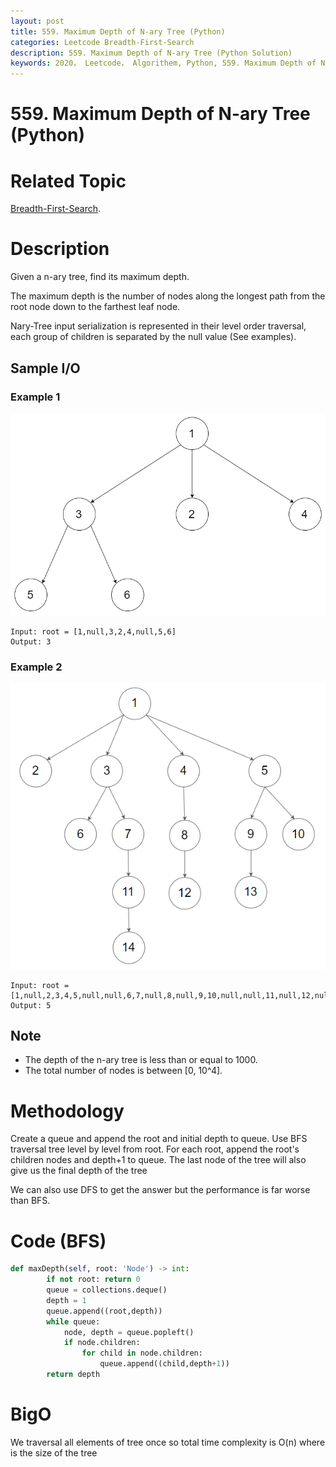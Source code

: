 ```yaml
---
layout: post
title: 559. Maximum Depth of N-ary Tree (Python)
categories: Leetcode Breadth-First-Search
description: 559. Maximum Depth of N-ary Tree (Python Solution)
keywords: 2020， Leetcode， Algorithem, Python, 559. Maximum Depth of N-ary Tree, zhenyu, Breadth-First-Search, BFS, Breadth First Search
---
```


# 559. Maximum Depth of N-ary Tree (Python)

# Related Topic
<a href="/categories/#Breadth-First-Search" target="_blank"> Breadth-First-Search</a>.

# Description
Given a n-ary tree, find its maximum depth.

The maximum depth is the number of nodes along the longest path from the root node down to the farthest leaf node.

Nary-Tree input serialization is represented in their level order traversal, each group of children is separated by the null value (See examples).

## Sample I/O

### Example 1
![orange](/images/blog/narytreeexample.png)
```
Input: root = [1,null,3,2,4,null,5,6]
Output: 3
```

### Example 2
![orange](/images/blog/sample_4_964.png)
```
Input: root = [1,null,2,3,4,5,null,null,6,7,null,8,null,9,10,null,null,11,null,12,null,13,null,null,14]
Output: 5
```

## Note
* The depth of the n-ary tree is less than or equal to 1000.
* The total number of nodes is between [0, 10^4].

# Methodology
Create a queue and append the root and initial depth to queue. Use BFS traversal tree level by level from root. For each root, append the root's children nodes and depth+1 to queue. The last node of the tree will also give us the final depth of the tree

We can also use DFS to get the answer but the performance is far worse than BFS.

# Code (BFS)
```python
def maxDepth(self, root: 'Node') -> int:
        if not root: return 0
        queue = collections.deque()
        depth = 1
        queue.append((root,depth))
        while queue:
            node, depth = queue.popleft()
            if node.children:
                for child in node.children:
                    queue.append((child,depth+1))
        return depth
```
# BigO
We traversal all elements of tree once so total time complexity is O(n) where is the size of the tree
